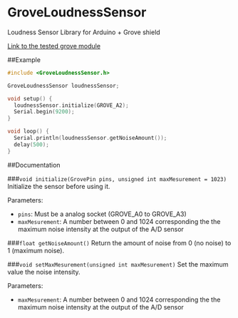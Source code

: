 # GroveLoudnessSensor
Loudness Sensor Library for Arduino + Grove shield

[Link to the tested grove module](http://wiki.seeed.cc/Grove-Loudness_Sensor/)

##Example
```c++
#include <GroveLoudnessSensor.h>

GroveLoudnessSensor loudnessSensor;

void setup() {
  loudnessSensor.initialize(GROVE_A2);
  Serial.begin(9200);
}

void loop() {
  Serial.println(loudnessSensor.getNoiseAmount());
  delay(500);
}
```

##Documentation

###`void initialize(GrovePin pins, unsigned int maxMesurement = 1023)`
Initialize the sensor before using it.

Parameters:
- `pins`: Must be a analog socket (GROVE_A0 to GROVE_A3)
- `maxMesurement`: A number between 0 and 1024 corresponding the the maximum noise intensity at the output of the A/D sensor

###`float getNoiseAmount()`
Return the amount of noise from 0 (no noise) to 1 (maximum noise).

###`void setMaxMesurement(unsigned int maxMesurement)`
Set the maximum value the noise intensity.

Parameters:
- `maxMesurement`: A number between 0 and 1024 corresponding the the maximum noise intensity at the output of the A/D sensor

